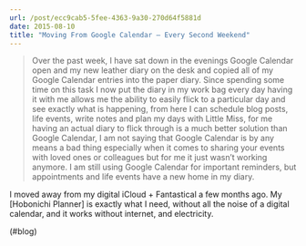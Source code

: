 ```yaml
---
url: /post/ecc9cab5-5fee-4363-9a30-270d64f5881d
date: 2015-08-10
title: "Moving From Google Calendar – Every Second Weekend"
---
```


> Over the past week, I have sat down in the evenings Google Calendar open and my new leather diary on the desk and copied all of my Google Calendar entries into the paper diary. Since spending some time on this task I now put the diary in my work bag every day having it with me allows me the ability to easily flick to a particular day and see exactly what is happening, from here I can schedule blog posts, life events, write notes and plan my days with Little Miss, for me having an actual diary to flick through is a much better solution than Google Calendar, I am not saying that Google Calendar is by any means a bad thing especially when it comes to sharing your events with loved ones or colleagues but for me it just wasn’t working anymore. I am still using Google Calendar for important reminders, but appointments and life events have a new home in my diary. 



I moved away from my digital iCloud + Fantastical a few months ago. My [Hobonichi Planner] is exactly what I need, without all the noise of a digital calendar, and it works without internet, and electricity.



(#blog)